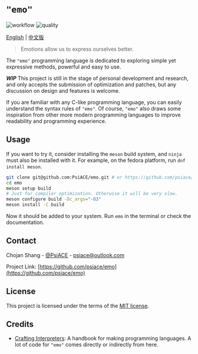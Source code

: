 # `"emo"`

![workflow](https://github.com/PsiACE/emo/workflows/ci_meson/badge.svg)
![quality](https://www.code-inspector.com/project/6258/status/svg)

[English](./README.md) | [中文版](./README_zh.md)

> Emotions allow us to express ourselves better.

The `"emo"` programming language is dedicated to exploring simple yet expressive methods, powerful and easy to use.

 _**WIP**_ This project is still in the stage of personal development and research, and only accepts the submission of optimization and patches, but any discussion on design and features is welcome.

If you are familiar with any C-like programming language, you can easily understand the syntax rules of `"emo"`. Of course, `"emo"` also draws some inspiration from other more modern programming languages to improve readability and programming experience.

## Usage

If you want to try it, consider installing the `meson` build system, and `ninja` must also be installed with it.
For example, on the fedora platform, run `dnf install meson`.

```bash
git clone git@github.com:PsiACE/emo.git # or https://github.com/psiace/emo.git
cd emo
meson setup build
# Just for compiler optimization. Otherwise it will be very slow.
meson configure build -Dc_args="-O3" 
meson install -C build
```

Now it should be added to your system. Run `emo` in the terminal or check the documentation.

## Contact

Chojan Shang - [@PsiACE](https://github.com/psiace) - <psiace@outlook.com>

Project Link: [https://github.com/psiace/emo](https://github.com/psiace/emo)

## License

This project is licensed under the terms of the [MIT license](./LICENSE).

## Credits

- [Crafting Interpreters](http://www.craftinginterpreters.com): A handbook for making programming languages. A lot of code for `"emo"` comes directly or indirectly from here.

